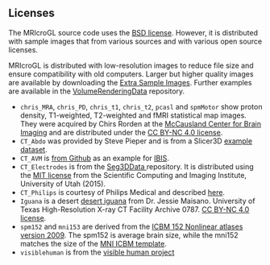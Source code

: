 ## Licenses

The MRIcroGL source code uses the [BSD license](https://opensource.org/licenses/BSD-2-Clause). However, it is distributed with sample images that from various sources and with various open source licenses.

MRIcroGL is distributed with low-resolution images to reduce file size and ensure compatibility with old computers. Larger but higher quality images are available by downloading the [Extra Sample Images](https://www.nitrc.org/projects/mricrogl). Further examples are available in the [VolumeRenderingData](https://github.com/neurolabusc/VolumeRenderingData) repository.

 - `chris_MRA`, `chris_PD`, `chris_t1`, `chris_t2`, `pcasl` and `spmMotor` show proton density, T1-weighted, T2-weighted and fMRI statistical map images. They were acquired by Chirs Rorden at the [McCausland Center for Brain Imaging](https://www.mccauslandcenter.sc.edu) and are distributed under the [CC BY-NC 4.0 license](https://creativecommons.org/licenses/by-nc/4.0/).
 - `CT_Abdo` was provided by Steve Pieper and is from a Slicer3D [example dataset](https://www.slicer.org/wiki/File:CTA-cardio.nrrd).
 - `CT_AVM` is [from Github](https://github.com/IbisNeuronav/PRISMDatabase) as an example for [IBIS](https://pubmed.ncbi.nlm.nih.gov/27581336/).
 - `CT_Electrodes` is from the [Seg3DData ](https://github.com/CIBC-Internal/Seg3DData) repository. It is distributed using the [MIT license](https://opensource.org/licenses/MIT) from the Scientific Computing and Imaging Institute, University of Utah (2015).
 - `CT_Philips` is courtesy of Philips Medical and described [here](https://www.nitrc.org/plugins/mwiki/index.php/dcm2nii:MainPage#Computed_Tomography_.28CT.2C_CAT.29).
 - `Iguana` is a desert [desert iguana](http://digimorph.org/specimens/Dipsosaurus_dorsalis/) from Dr. Jessie Maisano. University of Texas High-Resolution X-ray CT Facility Archive 0787. [CC BY-NC 4.0 license](https://creativecommons.org/licenses/by-nc/4.0/).
 - `spm152` and `mni153` are derived from the [ICBM 152 Nonlinear atlases version 2009](https://www.bic.mni.mcgill.ca/ServicesAtlases/ICBM152NLin2009). The spm152 is average brain size, while the mni152 matches the size of the [MNI ICBM template](https://www.ncbi.nlm.nih.gov/pmc/articles/PMC6050588/).
 - `visiblehuman` is from the [visible human project](https://www.nlm.nih.gov/research/visible/visible_human.html)
